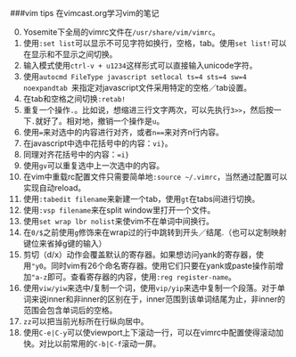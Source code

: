 ###vim tips
在vimcast.org学习vim的笔记

0. Yosemite下全局的vimrc文件在`/usr/share/vim/vimrc`。
1. 使用`:set list`可以显示不可见字符如换行，空格，tab。使用`set list!`可以在显示和不显示之间切换。
2. 输入模式使用`ctrl-v + u1234`这样形式可以直接输入unicode字符。
3. 使用`autocmd FileType javascript setlocal ts=4 sts=4 sw=4 noexpandtab
`来指定对javascript文件采用特定的空格／tab设置。
4. 在tab和空格之间切换`:retab!`
5. 重复一个操作`.`。比如说，想缩进三行文字两次，可以先执行`3>>`，然后按一下`.`就好了。相对地，撤销一个操作是`u`。
6. 使用`=`来对选中的内容进行对齐，或者`n==`来对齐n行内容。
7. 在javascript中选中花括号中的内容：`vi}`。
7. 同理对齐花括号中的内容：`=i}`
6. 使用`gv`可以重复选中上一次选中的内容。
7. 在vim中重载rc配置文件只需要简单地`:source ~/.vimrc`，当然通过配置可以实现自动reload。
8. 使用`:tabedit filename`来新建一个tab，使用`gt`在tabs间进行切换。
9. 使用`:vsp filename`来在split window里打开一个文件。
10. 使用`set wrap lbr nolist`来使vim不在单词中间换行。
11. 在`0/$`之前使用`g`修饰来在wrap过的行中跳转到开头／结尾.（也可以定制映射键位来省掉g键的输入）
12. 剪切（d/x）动作会覆盖默认的寄存器。如果想访问yank的寄存器，使用`"y0`。同时vim有26个命名寄存器。使用它们只要在yank或paste操作前增加`"a-z`即可。查看寄存器的内容，使用`:reg register-name`。
13. 使用`viw/yiw`来选中/复制一个词，使用`vip/yip`来选中复制一个段落。对于单词来说inner和非inner的区别在于，inner范围到该单词结尾为止，非inner的范围会包含单词后的空格。
14. `zz`可以把当前光标所在行纵向居中。
15. 使用`C-e|C-y`可以使viewport上下滚动一行，可以在vimrc中配置使得滚动加快。对比以前常用的`C-b|C-f`滚动一屏。